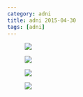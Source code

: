 ```yaml
---
category: adni
title: adni 2015-04-30
tags: [adni]
---
```

<figure>
    <a href="{{ production_url }}/spins/assets/images/adni/15-04-30_ADNI_QC.png"><img src="{{ production_url }}/spins/assets/images/adni/15-04-30_ADNI_QC.png"></a>
</figure>

<figure>
    <a href="{{ production_url }}/spins/assets/images/adni/15-04-30_ADNI_QC_CMH.png"><img src="{{ production_url }}/spins/assets/images/adni/15-04-30_ADNI_QC_CMH.png"></a>
</figure>

<figure>
    <a href="{{ production_url }}/spins/assets/images/adni/15-04-30_ADNI_QC_MRC.png"><img src="{{ production_url }}/spins/assets/images/adni/15-04-30_ADNI_QC_MRC.png"></a>
</figure>

<figure>
    <a href="{{ production_url }}/spins/assets/images/adni/15-04-30_ADNI_QC_ZHH.png"><img src="{{ production_url }}/spins/assets/images/adni/15-04-30_ADNI_QC_ZHH.png"></a>
</figure>

